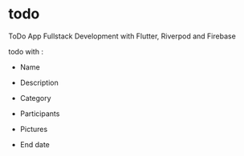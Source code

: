 # todo
ToDo App Fullstack Development with Flutter, Riverpod and Firebase

todo with :
- Name

- Description
 
- Category

- Participants

- Pictures

- End date
